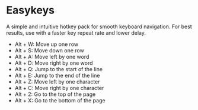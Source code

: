 # Easykeys

A simple and intuitive hotkey pack for smooth keyboard navigation. For best results, use with a faster key repeat rate and lower delay.

-   Alt + W: Move up one row
-   Alt + S: Move down one row
-   Alt + A: Move left by one word
-   Alt + D: Move right by one word
-   Alt + Q: Jump to the start of the line
-   Alt + E: Jump to the end of the line
-   Alt + Z: Move left by one character
-   Alt + C: Move right by one character
-   Alt + 2: Go to the top of the page
-   Alt + X: Go to the bottom of the page
